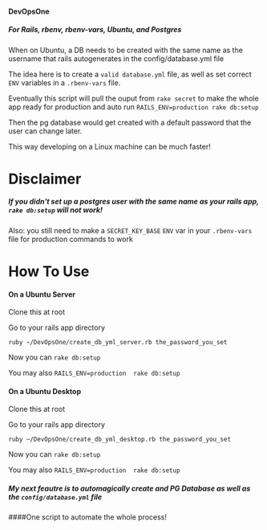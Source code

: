 #### DevOpsOne

##### For Rails, rbenv, rbenv-vars, Ubuntu, and Postgres

When on Ubuntu, a DB needs to be created with the same name as the username that rails autogenerates in the config/database.yml file

The idea here is to create a ```valid database.yml``` file, as well as set correct ```ENV``` variables in a ```.rbenv-vars``` file. 

Eventually this script will pull the ouput from ```rake secret``` to make the whole app ready for production and auto run ```RAILS_ENV=production rake db:setup```

Then the pg database would get created with a default password that the user can change later.

This way developing on a Linux machine can be much faster!

# Disclaimer

##### If you didn't set up a postgres user with the same name as your rails app, ```rake db:setup``` will not work!

Also: you still need to make a ```SECRET_KEY_BASE``` ```ENV``` var in your ```.rbenv-vars``` file for production commands to work

# How To Use

#### On a Ubuntu Server

Clone this at root

Go to your rails app directory

    ruby ~/DevOpsOne/create_db_yml_server.rb the_password_you_set

Now you can ```rake db:setup```

You may also ```RAILS_ENV=production  rake db:setup```

#### On a Ubuntu Desktop

Clone this at root

Go to your rails app directory

    ruby ~/DevOpsOne/create_db_yml_desktop.rb the_password_you_set

Now you can ```rake db:setup```

You may also ```RAILS_ENV=production  rake db:setup```

##### My next feautre is to automagically create and PG Database as well as the ```config/database.yml``` file

####One script to automate the whole process!

